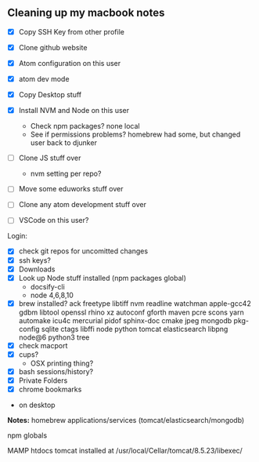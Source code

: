 ## Cleaning up my macbook notes

- [x] Copy SSH Key from other profile
- [x] Clone github website
- [x] Atom configuration on this user
- [x] atom dev mode
- [x] Copy Desktop stuff
- [x] Install NVM and Node on this user
    - Check npm packages? none local
    - See if permissions problems? homebrew had some, but changed user back to djunker
- [ ] Clone JS stuff over
    - nvm setting per repo?
- [ ] Move some eduworks stuff over
- [ ] Clone any atom development stuff over
- [ ] VSCode on this user?


Login:
- [x] check git repos for uncomitted changes
- [x] ssh keys?
- [x] Downloads
- [x] Look up Node stuff installed (npm packages global)
  - docsify-cli
  - node 4,6,8,10
- [x] brew installed?
ack		freetype	libtiff		nvm		readline	watchman
apple-gcc42	gdbm		libtool		openssl		rhino		xz
autoconf	gforth		maven		pcre		scons		yarn
automake	icu4c		mercurial	pidof		sphinx-doc
cmake		jpeg		mongodb		pkg-config	sqlite
ctags		libffi		node		python		tomcat
elasticsearch	libpng		node@6		python3		tree
- [x] check macport
- [x] cups?
  - OSX printing thing?
- [x] bash sessions/history?
- [x] Private Folders
- [x] chrome bookmarks
 - on desktop


**Notes:**
 homebrew applications/services (tomcat/elasticsearch/mongodb)

 npm globals

 MAMP htdocs
 tomcat installed at /usr/local/Cellar/tomcat/8.5.23/libexec/
